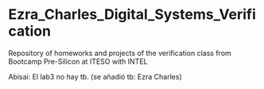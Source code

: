 # Ezra_Charles_Digital_Systems_Verification
Repository of homeworks and projects of the verification class from Bootcamp Pre-Silicon at ITESO with INTEL

Abisai: El lab3 no hay tb. (se añadió tb: Ezra Charles)
